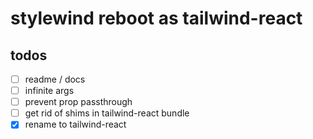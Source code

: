 # stylewind reboot as tailwind-react

## todos

- [ ] readme / docs
- [ ] infinite args
- [ ] prevent prop passthrough
- [ ] get rid of shims in tailwind-react bundle
- [x] rename to tailwind-react
